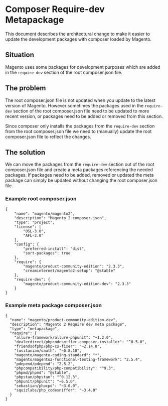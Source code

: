 # Composer Require-dev Metapackage

This document describes the architectural change to make it easier to update the development packages with composer loaded by Magento.

## Situation

Magento uses some packages for development purposes which are added in the `require-dev` section of the root composer.json file.

## The problem

The root composer.json file is not updated when you update to the latest version of Magento. However sometimes the packages used in the `require-dev` section of the root composer.json file need to be updated to more recent version, or packages need to be added or removed from this section.

Since composer only installs the packages from the `require-dev` section from the root composer.json file we need to (manually) update the root composer.json file to reflect the changes.

## The solution

We can move the packages from the `require-dev` section out of the root composer.json file and create a meta packages referencing the needed packages. If packages need to be added, removed or updated the meta package can simply be updated without changing the root composer.json file. 

### Example root composer.json

```
{
    "name": "magento/magento2",
    "description": "Magento 2 composer.json",
    "type": "project",
    "license": [
        "OSL-3.0",
        "AFL-3.0"
    ],
    "config": {
        "preferred-install": "dist",
        "sort-packages": true
    },
    "require": {
        "magento/product-community-edition": "2.3.3",
        "creaminternet/magento2-setup": "@stable"
    },
    "require-dev": {
        "magento/product-community-edition-dev": "2.3.3"
    }
}
```

### Example meta package composer.json

```
{
  "name": "magento/product-community-edition-dev",
  "description": "Magento 2 Require dev meta package",
  "type": "metapackage",
  "require": {
    "allure-framework/allure-phpunit": "~1.2.0",
    "dealerdirect/phpcodesniffer-composer-installer": "^0.5.0",
    "friendsofphp/php-cs-fixer": "~2.14.0",
    "lusitanian/oauth": "~0.8.10",
    "magento/magento-coding-standard": "*",
    "magento/magento2-functional-testing-framework": "2.5.4",
    "pdepend/pdepend": "2.5.2",
    "phpcompatibility/php-compatibility": "^9.3",
    "phpmd/phpmd": "@stable",
    "phpstan/phpstan": "^0.12.3",
    "phpunit/phpunit": "~6.5.0",
    "sebastian/phpcpd": "~3.0.0",
    "squizlabs/php_codesniffer": "~3.4.0"
  }
}
```